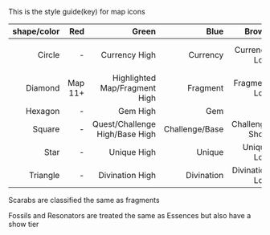 This is the style guide(key) for map icons

shape/color|Red|Green|Blue|Brown|White|Yellow
---: | ---: | ---: | ---: | ---: | ---: | ---:
Circle|-|Currency High|Currency|Currency Low|Currency Show|Mirror type Currency
Diamond|Map 11+|Highlighted Map/Fragment High|Fragment|Fragment Low|Map 1-5|Map 6-10
Hexagon|-|Gem High|Gem|-|-|Rare
Square|-|Quest/Challenge High/Base High|Challenge/Base|Challenge Show|Show|Item Mod
Star|-|Unique High|Unique|Unique Low|Unique Show|-
Triangle|-|Divination High|Divination|Divination Low|Divination Show|-

Scarabs are classified the same as fragments

Fossils and Resonators are treated the same as Essences but also have a show tier